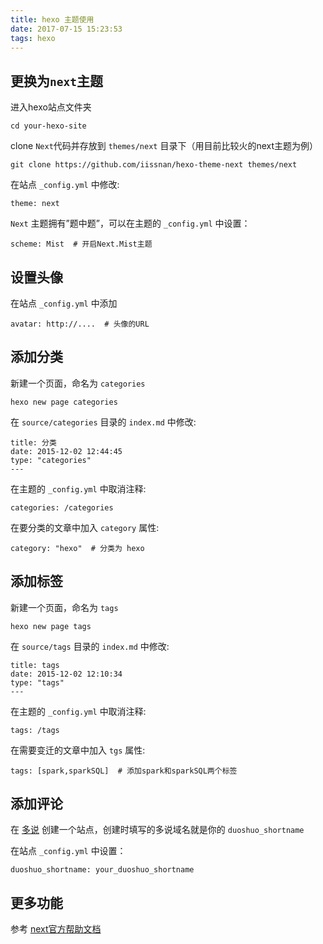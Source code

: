 ```yaml
---
title: hexo 主题使用
date: 2017-07-15 15:23:53
tags: hexo
---
```



## 更换为`next`主题

进入hexo站点文件夹

```
cd your-hexo-site

```

clone `Next`代码并存放到 `themes/next` 目录下（用目前比较火的next主题为例）

```
git clone https://github.com/iissnan/hexo-theme-next themes/next

```

在站点 `_config.yml` 中修改:

```
theme: next

```

<!-- more -->

`Next` 主题拥有”题中题”，可以在主题的 `_config.yml` 中设置：

```
scheme: Mist  # 开启Next.Mist主题

```

## <a name="t2" target="_blank"></a>设置头像

在站点 `_config.yml` 中添加

```
avatar: http://....  # 头像的URL

```

## <a name="t3" target="_blank"></a>添加分类

新建一个页面，命名为 `categories`

```
hexo new page categories

```

在 `source/categories` 目录的 `index.md` 中修改:

```
title: 分类
date: 2015-12-02 12:44:45
type: "categories"
---

```

在主题的 `_config.yml` 中取消注释:

```
categories: /categories

```

在要分类的文章中加入 `category` 属性:

```
category: "hexo"  # 分类为 hexo

```

## <a name="t4" target="_blank"></a>添加标签

新建一个页面，命名为 `tags`

```
hexo new page tags

```

在 `source/tags` 目录的 `index.md` 中修改:

```
title: tags
date: 2015-12-02 12:10:34
type: "tags"
---

```

在主题的 `_config.yml` 中取消注释:

```
tags: /tags

```

在需要变迁的文章中加入 `tgs` 属性:

```
tags: [spark,sparkSQL]  # 添加spark和sparkSQL两个标签

```

## <a name="t5" target="_blank"></a>添加评论

在 [多说](http://duoshuo.com) 创建一个站点，创建时填写的多说域名就是你的 `duoshuo_shortname`

在站点 `_config.yml` 中设置：

```
duoshuo_shortname: your_duoshuo_shortname

```

## <a name="t6" target="_blank"></a>更多功能

参考 [next官方帮助文档](http://theme-next.iissnan.com)


